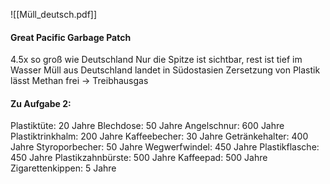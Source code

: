 ![[Müll_deutsch.pdf]]
#### Great Pacific Garbage Patch
4.5x so groß wie Deutschland
Nur die Spitze ist sichtbar, rest ist tief im Wasser
Müll aus Deutschland landet in Südostasien
Zersetzung von Plastik lässt Methan frei -> Treibhausgas












#### Zu Aufgabe 2:
Plastiktüte: 20 Jahre
Blechdose: 50 Jahre
Angelschnur: 600 Jahre
Plastiktrinkhalm: 200 Jahre
Kaffeebecher: 30 Jahre
Getränkehalter: 400 Jahre
Styroporbecher: 50 Jahre
Wegwerfwindel: 450 Jahre
Plastikflasche: 450 Jahre
Plastikzahnbürste: 500 Jahre
Kaffeepad: 500 Jahre
Zigarettenkippen: 5 Jahre

